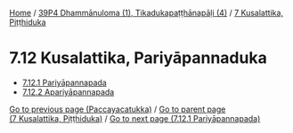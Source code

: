 
[Home](/) / [39P4 Dhammānuloma (1), Tikadukapaṭṭhānapāḷi (4)](...md) / [7 Kusalattika, Piṭṭhiduka](../39P4/7.md)

# 7.12 Kusalattika, Pariyāpannaduka

* [7.12.1 Pariyāpannapada](7.12/7.12.1.md)
* [7.12.2 Apariyāpannapada](7.12/7.12.2.md)

[Go to previous page (Paccayacatukka)](7.11/7.11.1--7/Paccayacatukka.md) / [Go to parent page (7 Kusalattika, Piṭṭhiduka)](../39P4/7.md) / [Go to next page (7.12.1 Pariyāpannapada)](7.12/7.12.1.md)


